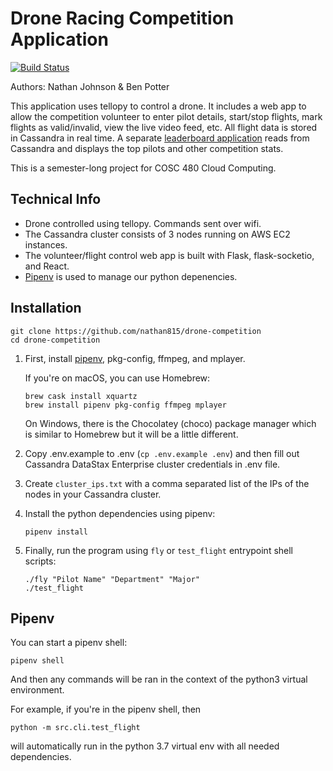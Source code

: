 # Drone Racing Competition Application

[![Build Status](https://travis-ci.com/nathan815/cosc480-drone.svg?token=Qny2uL81Nn96aTdZPDAH&branch=master)](https://travis-ci.com/nathan815/cosc480-drone)

Authors: Nathan Johnson & Ben Potter

This application uses tellopy to control a drone. It includes a web app to allow the competition volunteer to enter pilot details, start/stop flights, mark flights as valid/invalid, view the live video feed, etc. All flight data is stored in Cassandra in real time. A separate [leaderboard application](https://github.com/nathan815/drone-leaderboard) reads from Cassandra and displays the top pilots and other competition stats. 

This is a semester-long project for COSC 480 Cloud Computing.

## Technical Info
* Drone controlled using tellopy. Commands sent over wifi.
* The Cassandra cluster consists of 3 nodes running on AWS EC2 instances.
* The volunteer/flight control web app is built with Flask, flask-socketio, and React.
* [Pipenv](https://pipenv-fork.readthedocs.io/en/latest/) is used to manage our python depenencies.

## Installation

    git clone https://github.com/nathan815/drone-competition
    cd drone-competition

1. First, install [pipenv](https://pipenv-fork.readthedocs.io/en/latest/), pkg-config, ffmpeg, and mplayer.

   If you're on macOS, you can use Homebrew:

       brew cask install xquartz
       brew install pipenv pkg-config ffmpeg mplayer

   On Windows, there is the Chocolatey (choco) package manager which is similar to Homebrew but it will be a little different.

2. Copy .env.example to .env (`cp .env.example .env`) and then fill out Cassandra DataStax Enterprise cluster credentials in .env file.

3. Create `cluster_ips.txt` with a comma separated list of the IPs of the nodes in your Cassandra cluster.

4. Install the python dependencies using pipenv:

       pipenv install

5. Finally, run the program using `fly` or `test_flight` entrypoint shell scripts:

       ./fly "Pilot Name" "Department" "Major"
       ./test_flight

## Pipenv 
You can start a pipenv shell:

    pipenv shell
    
And then any commands will be ran in the context of the python3 virtual environment. 

For example, if you're in the pipenv shell, then
    
    python -m src.cli.test_flight

will automatically run in the python 3.7 virtual env with all needed dependencies.
